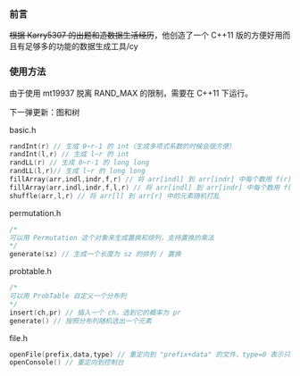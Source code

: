### 前言

~~根据 Karry5307 的出题和造数据生活经历~~，他创造了一个 C++11 版的方便好用而且有足够多的功能的数据生成工具/cy

### 使用方法

由于使用 mt19937 脱离 RAND_MAX 的限制，需要在 C++11 下运行。

下一弹更新：图和树

basic.h

```cpp
randInt(r) // 生成 0~r-1 的 int（生成多项式系数的时候会很方便）
randInt(l,r) // 生成 l~r 的 int
randLL(r) // 生成 0~r-1 的 long long
randLL(l,r)// 生成 l~r 的 long long
fillArray(arr,indl,indr,f,r) // 将 arr[indl] 到 arr[indr] 中每个数用 f(r) 填充（生成序列的时候会很方便）
fillArray(arr,indl,indr,f,l,r) // 将 arr[indl] 到 arr[indr] 中每个数用 f(l,r) 填充（生成序列的时候会很方便）
shuffle(arr,l,r) // 将 arr[l] 到 arr[r] 中的元素随机打乱
```

permutation.h

```cpp
/*
可以用 Permutation 这个对象来生成置换和排列，支持置换的乘法
*/
generate(sz) // 生成一个长度为 sz 的排列 / 置换
```

probtable.h

```cpp
/*
可以用 ProbTable 自定义一个分布列
*/
insert(ch,pr) // 插入一个 ch，选到它的概率为 pr
generate() // 按照分布列随机选出一个元素
```

file.h

```cpp
openFile(prefix,data,type) // 重定向到 "prefix+data" 的文件，type=0 表示只重定向输入，type=1 表示只重定向输出，type=2 表示都重定向
openConsole() // 重定向到控制台
```
